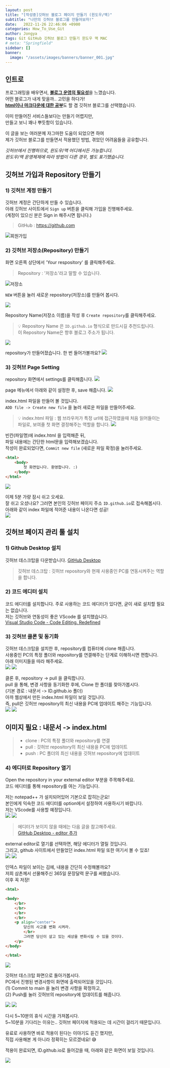 ```yaml
---
layout: post
title: "[작성중]깃허브 블로그 페이지 만들기 (윈도우/맥)"
subtitle: "나만의 깃허브 블로그를 만들어보자!"
date:   2022-11-26 22:46:06 +0900
categories: How_To_Use_Git
author: Jongya
tags: Git GitHub 깃허브 블로그 만들기 윈도우 맥 MAC
# meta: "Springfield"
sidebar: []
banner:
  image: "/assets/images/banners/banner_001.jpg"
---
```

<!-- postNo: 20221126_001-->


## 인트로
프로그래밍을 배우면서, <u><b>블로그 운영의 필요성</b></u>을 느꼈습니다.  
어떤 블로그가 내게 맞을까.. 고민을 하다가!  
<u><b>html이나 마크다운에 대한 공부</b></u>도 할 겸 깃허브 블로그를 선택했습니다.  
  
이미 만들어진 서비스들보다는 만들기 어렵지만,  
만들고 보니 꽤나 뿌듯함이 있습니다.  
   
이 글을 보는 여러분께 자그마한 도움이 되었으면 하여  
제가 깃허브 블로그를 만들면서 적용했던 방법, 겪었던 어려움들을 공유합니다.  
  
*깃허브에서 진행하므로, 윈도우/맥 어디에서든 가능합니다.*  
*윈도우/맥 운영체제에 따라 방법이 다른 경우, 별도 표기했습니다.*     
     

## 깃허브 가입과 Repository 만들기

### 1) 깃허브 계정 만들기
깃허브 계정은 간단하게 만들 수 있습니다.  
아래 깃허브 사이트에서 `Sign up` 버튼을 클릭해 가입을 진행해주세요.  
(계정이 있으신 분은 Sign in 해주시면 됩니다.)  

> GitHub : https://github.com  

![회원가입](/assets/images/20221126_001_001.png)

  

### 2) 깃허브 저장소(Repository) 만들기
화면 오른쪽 상단에서 'Your respository' 를 클릭해주세요.
> Repository : '저장소'라고 말할 수 있습니다.  

![저장소](/assets/images/20221126_001_002.png)

    

`NEW` 버튼을 눌러 새로운 repository(저장소)를 만들어 봅시다.

![](/assets/images/20221126_001_003.png)

  

Repository Name(저장소 이름)을 작성 후 `Create repository`를 클릭해주세요.

>💡 Repository Name 은 ` ID.github.io `  형식으로 만드시길 추천드립니다.  
> 이 Repository Name은 향후 블로그 주소가 됩니다.  

![](/assets/images/20221126_001_004.png)

  

repository가 만들어졌습니다. 한 번 들어가볼까요?
![](/assets/images/20221126_001_005.png)

  

### 3) 깃허브 Page Setting
repository 화면에서 settings를 클릭해줍니다.
![](/assets/images/20221126_001_006.png)

  

page 메뉴에서 아래와 같이 설정한 후, save 해줍니다.
![](/assets/images/20221126_001_007.png)

  

index.html 파일을 만들어 볼 것입니다.  
`ADD file -> Create new file` 을 눌러 새로운 파일을 만들어주세요.
>💡 index.html 파일 : 웹 브라우저가 특정 url에 접근하였을때 처음 읽어들이는 파일로, 보여줄 첫 화면 결정해주는 역할을 합니다.
![](/assets/images/20221126_001_008.png)

  

빈칸(파일명)에 index.html 을 입력해준 뒤,  
파일 내용에는 간단한 html문을 입력해보겠습니다.  
작성이 완료되었다면, `Commit new file` (새로운 파일 확정)을 눌러주세요.  

```html
<html>
    <body>
        첫 화면입니다. 환영합니다. :)
    </body>
</html>
```

![](/assets/images/20221126_001_009.png)

  

이제 5분 가량 잠시 쉬고 오세요.  
잘 쉬고 오셨나요? 그러면 본인의 깃허브 페이지 주소 `ID.github.io`로 접속해봅시다.  
아래와 같이 index 파일에 적어준 내용이 나온다면 성공!  
![](/assets/images/20221126_001_010.png)

  

## 깃허브 페이지 관리 툴 설치

### 1) Github Desktop 설치
깃허브 데스크탑을 다운받습니다. [GitHub Desktop](https://desktop.github.com/)  
> 깃허브 데스크탑 : 깃허브 repository와 현재 사용중인 PC를 연동시켜주는 역할을 합니다.  

  

### 2) 코드 에디터 설치
코드 에디터를 설치합니다. 주로 사용하는 코드 에디터가 있다면, 굳이 새로 설치할 필요는 없습니다.  
저는 깃허브와 연동성이 좋은 VScode 를 설치했습니다.  
[Visual Studio Code - Code Editing. Redefined](https://code.visualstudio.com/)

  

### 3) 깃허브 클론 및 동기화
깃허브 데스크탑을 설치한 후, repository를 컴퓨터에 clone 해줍니다.  
사용중인 PC의 특정 폴더와 repository를 연결해주는 단계로 이해하시면 편합니다.  
아래 이미지들을 따라 해주세요.  
![](/assets/images/20221126_001_011.png)
![](/assets/images/20221126_001_012.png)

  

클론 후, repository → pull 을 클릭합니다.  
pull 을 통해, 변경 사항을 동기화한 후에, Clone 한 폴더를 찾아가봅시다.  
(기본 경로 : 내문서 -> ID.github.io 폴더)  
아까 웹상에서 만든 index.html 파일이 보일 것입니다.  
즉, pull은 깃허브 repository의 최신 내용을 PC에 업데이트 해주는 기능입니다.  
![](/assets/images/20221126_001_013.png)
![](/assets/images/20221126_001_014.png)
## 이미지 필요 : 내문서 -> index.html

> * clone : PC의 특정 폴더와 repository를 연결  
> * pull : 깃허브 repository의 최신 내용을 PC에 업데이트  
> * push : PC 폴더의 최신 내용을 깃허브 repository에 업데이트


### 4) 에디터로 Repository 열기

Open the repository in your external editor 부분을 주목해주세요.  
코드 에디터를 통해 repository를 여는 기능입니다.  
  
저는 notepad++ 가 설치되어있어 기본으로 잡히는군요!  
본인에게 익숙한 코드 에디터를 option에서 설정하여 사용하시기 바랍니다.  
저는 VScode를 사용할 예정입니다.  
![](/assets/images/20221126_001_015.png)
![](/assets/images/20221126_001_016.png)
   
> 에디터가 보이지 않을 때에는 다음 글을 참고해주세요.  
> [GitHub Desktop - editor 추가](https://whdrns2013.github.io/how_to_use_git/2022/11/26/20221126_002.html)  
  
  

external editor로 열기를 선택하면, 해당 에디터가 열릴 것입니다.  
그리고, github 사이트에서 만들었던 index.html 파일 또한 여기서 볼 수 있죠!  
![](/assets/images/20221126_001_017.png)
![](/assets/images/20221126_001_018.png)

인덱스 파일이 보이는 김에, 내용을 간단히 수정해볼까요?  
저희 삼촌께서 선물해주신 365일 문장달력 문구를 써봤습니다.  
이후 꼭 저장!  

```html
<html>

<body>
    </br>
    </br>
    </br>
    </br>
    <p align="center">
        당신의 사고를 변화 시켜라.
        </br>
        그러면 당신이 살고 있는 세상을 변화시킬 수 있을 것이다.
    </p>
</body>

</html>
```

![](/assets/images/20221126_001_019.png)
   
깃허브 데스크탑 화면으로 돌아가봅시다.  
PC에서 진행된 변경사항이 화면에 출력되어있을 것입니다.  
(1) Commit to main 을 눌러 변경 사항을 확정하고,  
(2) Push를 눌러 깃허브의 repository에 업데이트를 해줍니다.  

![](/assets/images/20221126_001_020.png)
![](/assets/images/20221126_001_021.png)

다시 5~10분의 휴식 시간을 가져봅시다.  
5~10분을 기다리는 이유는.. 깃허브 페이지에 적용되는 데 시간이 걸리기 때문입니다.  
  
유료로 사용하면 바로 적용이 된다는 이야기도 듣긴 했지만,  
직접 사용해본 게 아니라 정확히는 모르겠네요! 😅  
  
적용이 완료되면, ID.github.io로 들어갔을 때, 아래와 같은 화면이 보일 것입니다.  

![](/assets/images/20221126_001_022.png)

<!-- 이하부터 수정 필요>

## 테마 적용 준비 : 지킬과 루비  
맥 홈브루 및 지킬 설치 후 노션 업데이트 -> 이후 이 페이지 업데이트